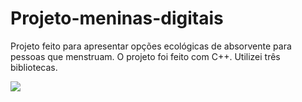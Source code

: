 # Projeto-meninas-digitais
Projeto feito para apresentar opções ecológicas de absorvente para pessoas que menstruam. O projeto foi feito com C++. Utilizei três bibliotecas.

<img src="https://i.imgur.com/HNzHqkL.png">
